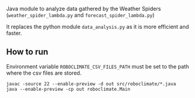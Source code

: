 Java module to analyze data gathered by the Weather Spiders (`weather_spider_lambda.py` and `forecast_spider_lambda.py`)

It replaces the python module `data_analysis.py` as it is more efficient and faster.


## How to run

Environment variable `ROBOCLIMATE_CSV_FILES_PATH` must be set to the path where the csv files are stored.

```commandline
javac -source 22 --enable-preview -d out src/roboclimate/*.java
java --enable-preview -cp out roboclimate.Main
```